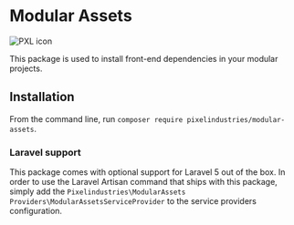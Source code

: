 # Modular Assets

![PXL icon](http://www.pixelindustries.com/img/logo.svg)

This package is used to install front-end dependencies in your modular projects.
 
## Installation

From the command line, run `composer require pixelindustries/modular-assets`.

### Laravel support

This package comes with optional support for Laravel 5 out of the box. In order to use the Laravel Artisan command that ships with this package, simply add the `Pixelindustries\ModularAssets
Providers\ModularAssetsServiceProvider` to the service providers configuration.
